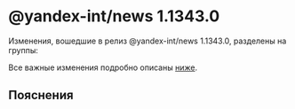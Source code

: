 # @yandex-int/news 1.1343.0

<!-- ЧЕЛОВЕЧЕСКОЕ ВСТУПЛЕНИЕ -->

Изменения, вошедшие в релиз @yandex-int/news 1.1343.0, разделены на группы:

Все важные изменения подробно описаны [ниже](#Пояснения).

## Пояснения

